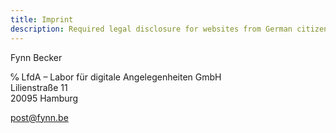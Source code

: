 ```yaml
---
title: Imprint
description: Required legal disclosure for websites from German citizens.
---
```


Fynn Becker

℅ LfdA – Labor für digitale Angelegenheiten GmbH  
Lilienstraße 11  
20095 Hamburg

[post@fynn.be](mailto:post@fynn.be)

